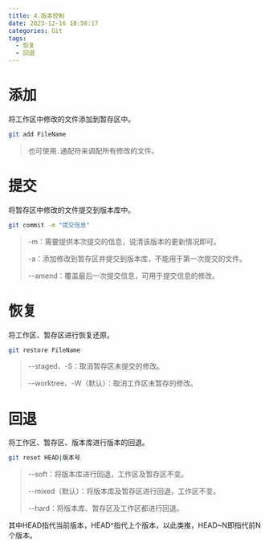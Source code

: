 ```yaml
---
title: 4.版本控制
date: 2023-12-16 18:58:17
categories: Git
tags: 
  - 恢复
  - 回退
---
```


# 添加

将工作区中修改的文件添加到暂存区中。

```bash
git add FileName
```

> 也可使用`.`通配符来调配所有修改的文件。

# 提交

将暂存区中修改的文件提交到版本库中。

```bash
git commit -m "提交信息"
```

> -m：需要提供本次提交的信息，说清该版本的更新情况即可。
>
> -a：添加修改到暂存区并提交到版本库，不能用于第一次提交的文件。
>
> --amend：覆盖最后一次提交信息，可用于提交信息的修改。

# 恢复

将工作区、暂存区进行恢复还原。

```bash
git restore FileName
```

> --staged、-S：取消暂存区未提交的修改。
>
> --worktree、-W（默认）：取消工作区未暂存的修改。

# 回退

将工作区、暂存区、版本库进行版本的回退。

```bash
git reset HEAD|版本号
```

> --soft：将版本库进行回退，工作区及暂存区不变。
>
> --mixed（默认）：将版本库及暂存区进行回退，工作区不变。
>
> --hard：将版本库、暂存区及工作区都进行回退。

其中HEAD指代当前版本，HEAD^指代上个版本，以此类推，HEAD~N即指代前N个版本。

